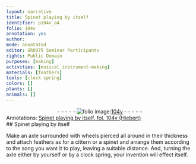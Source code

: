 ```yaml
---
layout: narrative
title: Spinet playing by itself
identifier: p104v_a4
folio: 104v
annotation: yes
author:
mode: annotated
editor: GR8975 Seminar Participants
rights: Public Domain
purposes: [making]
activities: [musical instrument-making]
materials: [feathers]
tools: [clock spring]
colors: []
plants: []
animals: []
---
```


 <div class="folio" align="center">- - - - - <a href="http://gallica.bnf.fr/ark:/12148/btv1b10500001g/f214.image" target="_blank"><img src="https://cu-mkp.github.io/GR8975-edition/assets/photo-icon.png" alt="folio image: " style="display:inline-block; margin-bottom:-3px;"/>104v</a> - - - - - </div>  <div class="annotation" align="left">Annotations:
<a href="https://drive.google.com/drive/folders/0BwJi-u8sfkVDaHBIVmRtMFRwZjg" target="_blank">Spinet playing by itself, fol. 104v (Hiebert)</a>
 </div> 
## Spinet playing by itself

 
<span class="activity"></span>Make an axle surrounded with wheels pierced all around in their thickness and attach <span class="material">feathers</span> as for a cittern or a spinet and arrange them according to the song you want it to play, leaving a suitable distance. And, turning the axle either by yourself or by a <span class="tool">clock spring</span>, your invention will effect itself.
 <span class="figure"></span> 